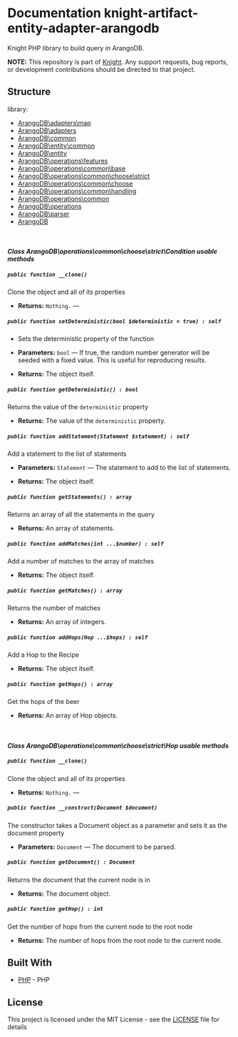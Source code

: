 # Documentation knight-artifact-entity-adapter-arangodb

Knight PHP library to build query in ArangoDB.

**NOTE:** This repository is part of [Knight](https://github.com/energia-source/knight). Any
support requests, bug reports, or development contributions should be directed to
that project.

## Structure

library:
- [ArangoDB\adapters\map](https://github.com/energia-source/knight-artifact-entity-adapter-arangodb/tree/main/lib/adapters/map)
- [ArangoDB\adapters](https://github.com/energia-source/knight-artifact-entity-adapter-arangodb/tree/main/lib/adapters)
- [ArangoDB\common](https://github.com/energia-source/knight-artifact-entity-adapter-arangodb/tree/main/lib/common)
- [ArangoDB\entity\common](https://github.com/energia-source/knight-artifact-entity-adapter-arangodb/tree/main/lib/entity/common)
- [ArangoDB\entity](https://github.com/energia-source/knight-artifact-entity-adapter-arangodb/tree/main/lib/entity)
- [ArangoDB\operations\features](https://github.com/energia-source/knight-artifact-entity-adapter-arangodb/tree/main/lib/operations/features)
- [ArangoDB\operations\common\base](https://github.com/energia-source/knight-artifact-entity-adapter-arangodb/tree/main/lib/operations/common/base)
- [ArangoDB\operations\common\choose\strict](https://github.com/energia-source/knight-artifact-entity-adapter-arangodb/tree/main/lib/operations/common/choose/strict)
- [ArangoDB\operations\common\choose](https://github.com/energia-source/knight-artifact-entity-adapter-arangodb/tree/main/lib/operations/common/choose)
- [ArangoDB\operations\common\handling](https://github.com/energia-source/knight-artifact-entity-adapter-arangodb/tree/main/lib/operations/common/handling)
- [ArangoDB\operations\common](https://github.com/energia-source/knight-artifact-entity-adapter-arangodb/tree/main/lib/operations/common)
- [ArangoDB\operations](https://github.com/energia-source/knight-artifact-entity-adapter-arangodb/tree/main/lib/operations)
- [ArangoDB\parser](https://github.com/energia-source/knight-artifact-entity-adapter-arangodb/tree/main/lib/parser)
- [ArangoDB](https://github.com/energia-source/knight-knight-artifact-entity-adapter-arangodb/blob/main/lib)

<br>

#### ***Class ArangoDB\operations\common\choose\strict\Condition usable methods***

##### `public function __clone()`

Clone the object and all of its properties

 * **Returns:** `Nothing.` — 

##### `public function setDeterministic(bool $deterministic = true) : self`

* Sets the deterministic property of the function

 * **Parameters:** `bool` — If true, the random number generator will be seeded with a fixed
  value. This is useful for reproducing results.
 * **Returns:** The object itself.

##### `public function getDeterministic() : bool`

Returns the value of the `deterministic` property

 * **Returns:** The value of the `deterministic` property.

##### `public function addStatement(Statement $statement) : self`

Add a statement to the list of statements

 * **Parameters:** `Statement` — The statement to add to the list of statements.
 
 * **Returns:** The object itself.

##### `public function getStatements() : array`

Returns an array of all the statements in the query

 * **Returns:** An array of statements.

##### `public function addMatches(int ...$number) : self`

Add a number of matches to the array of matches

 * **Returns:** The object itself.

##### `public function getMatches() : array`

Returns the number of matches

 * **Returns:** An array of integers.

##### `public function addHops(Hop ...$hops) : self`

Add a Hop to the Recipe

 * **Returns:** The object itself.

##### `public function getHops() : array`

Get the hops of the beer

 * **Returns:** An array of Hop objects.

<br>

#### ***Class ArangoDB\operations\common\choose\strict\Hop usable methods***

##### `public function __clone()`

Clone the object and all of its properties

 * **Returns:** `Nothing.` — 

##### `public function __construct(Document $document)`

The constructor takes a Document object as a parameter and sets it as the document property

 * **Parameters:** `Document` — The document to be parsed.

##### `public function getDocument() : Document`

Returns the document that the current node is in

 * **Returns:** The document object.

##### `public function getHop() : int`

Get the number of hops from the current node to the root node

 * **Returns:** The number of hops from the root node to the current node.

## Built With

* [PHP](https://www.php.net/) - PHP

## License

This project is licensed under the MIT License - see the [LICENSE](LICENSE) file for details
